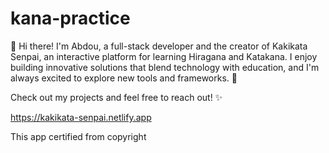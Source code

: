 # kana-practice
👋 Hi there! I'm Abdou, a full-stack developer and the creator of Kakikata Senpai, an interactive platform for learning Hiragana and Katakana. I enjoy building innovative solutions that blend technology with education, and I'm always excited to explore new tools and frameworks. 🚀

Check out my projects and feel free to reach out! ✨

https://kakikata-senpai.netlify.app

This app certified from copyright 
